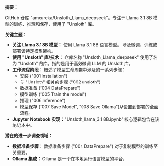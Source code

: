 **摘要：**

 GitHub 仓库 "ameureka/Unsloth_Llama_deepseek"。专注于 Llama 3.1 8B 模型的训练、推理和保存，使用了 "Unsloth" 库。

**关键主题：**

- **关注 Llama 3.1 8B 模型：** 使用 Llama 3.1 8B 语言模型。 涉及微调、训练或部署该特定模型架构。
- **使用 "Unsloth" 库/技术：** 仓库名称 "Unsloth_Llama_deepseek" 使用了名为 "Unsloth" 的库。指的是用于高效微调 LLM 的 Unsloth 库。
- **工作流程阶段：** 概述了模型生命周期中涉及的一系列步骤：
    - 安装 ("001 Installation")
    - 与 "Unsloth" 相关的步骤 ("002 unsloth")
    - 数据准备 ("004 DataPrepare")
    - 模型训练 ("005 Train the model")
    - 推理 ("006 Inference")
    - 模型保存 ("007 Save Model", "008 Save Ollama")从设置到部署的全面流程。
- **Jupyter Notebook 实现：**"Unsloth_llama_3.1 8B.ipynb" 核心逻辑包含在该笔记本中。

**潜在的进一步调查领域：**

- **数据准备步骤：** 数据准备步骤 ("004 DataPrepare") 对于复制模型的训练至关重要。
- **Ollama 集成：** Ollama 是一个在本地运行语言模型的平台。
